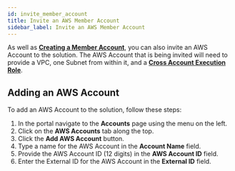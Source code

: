 ```yaml
---
id: invite_member_account
title: Invite an AWS Member Account
sidebar_label: Invite an AWS Member Account
---
```


As well as [**Creating a Member Account**](create_member_account), you can also invite an AWS Account to the solution. The AWS Account that is being invited will need to provide a VPC, one Subnet from within it, and a [**Cross Account Execution Role**](cross_account_execution_role).

## Adding an AWS Account

To add an AWS Account to the solution, follow these steps:

1. In the portal navigate to the **Accounts** page using the menu on the left.
2. Click on the **AWS Accounts** tab along the top.
3. Click the **Add AWS Account** button.
4. Type a name for the AWS Account in the **Account Name** field.
5. Provide the AWS Account ID (12 digits) in the **AWS Account ID** field.
6. Enter the External ID for the AWS Account in the **External ID** field.
